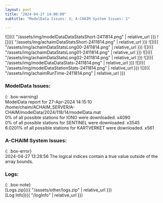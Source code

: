 ```yaml
---
layout: post
title: "2024-04-27 14:00:00"
subtitle: "ModelData Issues: 3; A-CHAIM System Issues: 1"

---
```


![]({{ "/assets/img/modelDataDataStatsShort-2411814.png" | relative_url }})
![]({{ "/assets/img/achaimDataStatsShort-2411814.png" | relative_url }})
![]({{ "/assets/img/achaimDataStatsLong00-2411814.png" | relative_url }})
![]({{ "/assets/img/achaimDataStatsLong01-2411814.png" | relative_url }})
![]({{ "/assets/img/achaimDataStatsLong02-2411814.png" | relative_url }})
![]({{ "/assets/img/modelDataDataStats-2411814.png" | relative_url }})
![]({{ "/assets/img/modelDataStationStats-2411814.png" | relative_url }})
![]({{ "/assets/img/achaimRunTime-2411814.png" | relative_url }})


### ModelData Issues:  
  
{: .box-warning}  
 ModelData report for 27-Apr-2024 14:15:10   
 /home/chaim/ACHAIM_SERVER/A-CHAIM/modelData/2024/118/14/modelData.mat   
 0% of all possible stations for IONO were downloaded. x4090   
 0% of all possible stations for SENTINEL were downloaded. x3545   
 6.0201% of all possible stations for KARTVERKET were downloaded. x561   
  
### A-CHAIM System Issues:  
  
{: .box-error}  
2024-04-27 13:28:56 The logical indices contain a true value outside of the array bounds.  

### Logs:  
  
{: .box-note}  
[Logs.zip]({{ "/assets/other/logs.zip" | relative_url }})  
[Log Info]({{ "/logInfo" | relative_url }})  
